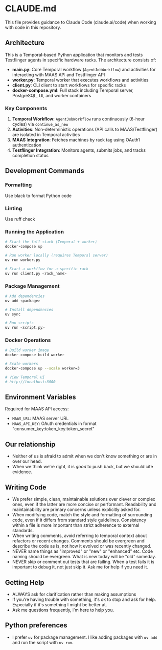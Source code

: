 # CLAUDE.md

This file provides guidance to Claude Code (claude.ai/code) when working with code in this repository.

## Architecture

This is a Temporal-based Python application that monitors and tests Testflinger agents in specific hardware racks. The architecture consists of:

- **main.py**: Core Temporal workflow (`AgentJobWorkflow`) and activities for interacting with MAAS API and Testflinger API
- **worker.py**: Temporal worker that executes workflows and activities 
- **client.py**: CLI client to start workflows for specific racks
- **docker-compose.yml**: Full stack including Temporal server, PostgreSQL, UI, and worker containers

### Key Components

1. **Temporal Workflow**: `AgentJobWorkflow` runs continuously (6-hour cycles) via `continue_as_new`
2. **Activities**: Non-deterministic operations (API calls to MAAS/Testflinger) are isolated in Temporal activities
3. **MAAS Integration**: Fetches machines by rack tag using OAuth1 authentication
4. **Testflinger Integration**: Monitors agents, submits jobs, and tracks completion status

## Development Commands

### Formatting

Use black to format Python code

### Linting

Use ruff check

### Running the Application

```bash
# Start the full stack (Temporal + worker)
docker-compose up

# Run worker locally (requires Temporal server)
uv run worker.py

# Start a workflow for a specific rack
uv run client.py <rack_name>
```

### Package Management

```bash
# Add dependencies
uv add <package>

# Install dependencies
uv sync

# Run scripts
uv run <script.py>
```

### Docker Operations

```bash
# Build worker image
docker-compose build worker

# Scale workers
docker-compose up --scale worker=3

# View Temporal UI
# http://localhost:8000
```

## Environment Variables

Required for MAAS API access:
- `MAAS_URL`: MAAS server URL
- `MAAS_API_KEY`: OAuth credentials in format "consumer_key:token_key:token_secret"

## Our relationship

- Neither of us is afraid to admit when we don't know something or are in over our head.
- When we think we're right, it is *good* to push back, but we should cite evidence.

## Writing Code

- We prefer simple, clean, maintainable solutions over clever or complex ones, even if the latter are more concise or performant. Readability and maintainability are primary concerns unless explicitly asked for.
- When modifying code, match the style and formatting of surrounding code, even if it differs from standard style guidelines. Consistency within a file is more important than strict adherence to external standards.
- When writing comments, avoid referring to temporal context about refactors or recent changes. Comments should be evergreen and describe the code as is, not how it evolved or was recently changed.
- NEVER name things as "improved" or "new" or "enhanced" etc. Code naming should be evergreen. What is new today will be "old" someday.
- NEVER skip or comment out tests that are failing. When a test fails it is important to debug it, not just skip it. Ask me for help if you need it.

## Getting Help

- ALWAYS ask for clarification rather than making assumptions
- If you're having trouble with something, it's ok to stop and ask for help. Especially if it's something I might be better at.
- Ask me questions frequently, I'm here to help you.

## Python preferences

- I prefer `uv` for package management. I like adding packages with `uv add` and run the script with `uv run`.
